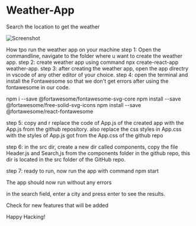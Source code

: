 # Weather-App
Search the location to get the weather

![Screenshot](/github.com/JosephatJuma/Weather-App/edit/main)

How tpo run the weather app on your machine
step 1: Open the commandline, navigate to the folder where u want to create the weather app.
step 2: create weather app using command npx  create-react-app weather-app.
step 3: after creating the weather app, open the app directry in vscode of any other editor of your choice.
step 4: open the terminal and install the Fontawesome so that we don't get errors after using the fontawesome in our code.

npm i --save @fortawesome/fontawesome-svg-core
npm install --save @fortawesome/free-solid-svg-icons
npm install --save @fortawesome/react-fontawesome


step 5: copy and r replace the code of App.js of the created app with the App.js from the github repository.
also replace the css styles in App.css with the styles of App.js got from the App.css of the github repo

step 6: in the src dir, create a new dir called components, copy the file Header.js and Search,js from the components folder in the github repo, this dir is located in the src folder of the GitHub repo.

step 7: ready to run, now run the app with command npm start

The app should now run without any errors

in the search field, enter a city and press enter to see the results.

Check for new features that will be added

Happy Hacking!

